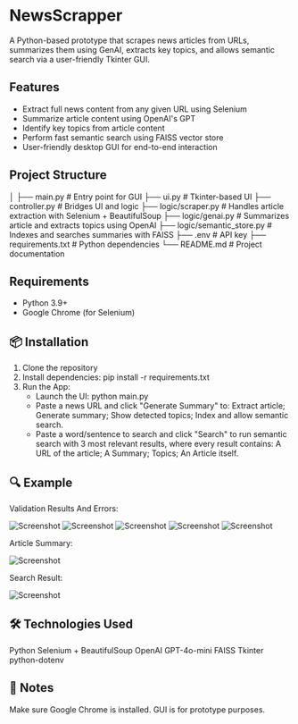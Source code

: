 # NewsScrapper
A Python-based prototype that scrapes news articles from URLs, summarizes them using GenAI, extracts key topics, and allows semantic search via a user-friendly Tkinter GUI.

## Features

- Extract full news content from any given URL using Selenium
- Summarize article content using OpenAI's GPT
- Identify key topics from article content
- Perform fast semantic search using FAISS vector store
- User-friendly desktop GUI for end-to-end interaction

## Project Structure

│
├── main.py # Entry point for GUI
├── ui.py # Tkinter-based UI
├── controller.py # Bridges UI and logic
├── logic/scraper.py # Handles article extraction with Selenium + BeautifulSoup
├── logic/genai.py # Summarizes article and extracts topics using OpenAI
├── logic/semantic_store.py # Indexes and searches summaries with FAISS
├── .env # API key
├── requirements.txt # Python dependencies
└── README.md # Project documentation

## Requirements

- Python 3.9+
- Google Chrome (for Selenium)

## 📦 Installation

1. Clone the repository
2. Install dependencies: 
    pip install -r requirements.txt
3. Run the App: 
    - Launch the UI: python main.py
    - Paste a news URL and click "Generate Summary" to: 
        Extract article;
        Generate summary; 
        Show detected topics;
        Index and allow semantic search.
    - Paste a word/sentence to search and click "Search" to run semantic search with 3 most relevant results, where every result contains:
        A URL of the article;
        A Summary;
        Topics;
        An Article itself.
        
## 🔍 Example

Validation Results And Errors:

![Screenshot](images/Img_InvalidURL.png)
![Screenshot](images/Img_NoURL.png)
![Screenshot](images/Img_NoTextToSearch.png)
![Screenshot](images/Img_NoSavedArticles.png)
![Screenshot](images/Img_ParseError.png)

Article Summary:

![Screenshot](images/Img_Summary.png)

Search Result:

![Screenshot](images/Img_SearchResult.png)

## 🛠 Technologies Used

Python
Selenium + BeautifulSoup
OpenAI GPT-4o-mini
FAISS
Tkinter
python-dotenv

## 📌 Notes

Make sure Google Chrome is installed.
GUI is for prototype purposes.
